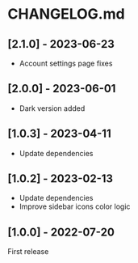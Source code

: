 # CHANGELOG.md

## [2.1.0] - 2023-06-23

- Account settings page fixes

## [2.0.0] - 2023-06-01

- Dark version added

## [1.0.3] - 2023-04-11

- Update dependencies

## [1.0.2] - 2023-02-13

- Update dependencies
- Improve sidebar icons color logic

## [1.0.0] - 2022-07-20

First release